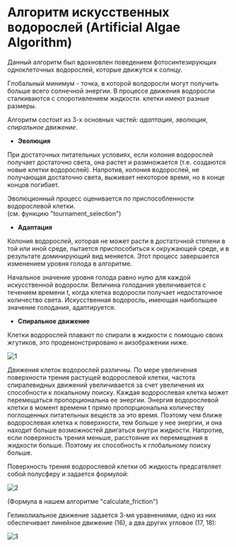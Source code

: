 # Алгоритм искусственных водорослей (Artificial Algae Algorithm)

Данный алгоритм был вдохновлен поведением фотосинтезирующих одноклеточных водорослей, которые движутся к солнцу. 

Глобальный минимум - точка, в которой волдоросли могут получить больше всего солнечной энергии.
В процессе движения водоросли сталкиваются с споротивлением жидкости. клетки имеют разные размеры. 

Алгоритм состоит из 3-х основных частей: *адаптация*, *эволюция*, *спиральное движение*. 

- **Эволюция**

При достаточных питательных условиях, если колония водорослей получает достаточно света, она растет и размножается (т.е. создаются новые клетки водорослей). Напротив, колония водорослей, не получающая достаточно света, выживает некоторое время, но в конце концов погибает. 

Эволюционный процесс оценивается по приспособленности водорослевой клетки.  
(см. функцию "tournament_selection")

- **Адаптация**

Колония водорослей, которая не может расти в достаточной степени в той или иной среде, пытается приспособиться к окружающей среде, и в результате доминирующий вид меняется. Этот процесс завершается изменением уровня голода в алгоритме. 

Начальное значение уровня голода равно нулю для каждой искусственной водоросли. Величина голодания увеличивается с течением времени t, когда клетка водоросли получает недостаточное количество света. Искусственная водоросль, имеющая наибольшее значение голодания, адаптируется.

- **Спиральное движение**

Клетки водорослей плавают по спирали в жидкости с помощью своих жгутиков, это продемонстрировано н аизображении ниже.

![1](https://github.com/vasser2323/Data_Mining/assets/73202398/8a9749fc-f728-4ec3-8e60-9c16ff0e258b)

Движения клеток водорослей различны. По мере увеличения поверхности трения растущей водорослевой клетки, частота спиралевидных движений увеличивается за счет увеличения их способности к локальному поиску. Каждая водорослевая клетка может перемещаться пропорциональна ее энергии. Энергия водорослевой клетки в момент времени t прямо пропорциональна количеству поглощенных питательных веществ за это время. Поэтому чем ближе водорослевая клетка к поверхности, тем больше у нее энергии, и она находит больше возможностей двигаться внутри жидкости. Напротив, если поверхность трения меньше, расстояние их перемещения в жидкости больше. Поэтому их способность к глобальному поиску больше. 

Поверхность трения водорослевой клетки об жидкость предсатвляет собой полусферу и задается формулой: 

![2](https://github.com/vasser2323/Data_Mining/assets/73202398/4d46f5df-6f65-48f0-8554-feeee574d620)

(Формула в нашем алгоритме "calculate_friction")

Геликолиальное движение задается 3-мя уравнениями, одно из них обеспечивает линейное движение (16), а два других угловое (17, 18): 

![3](https://github.com/vasser2323/Data_Mining/assets/73202398/abd7e82e-5293-4c36-ac7d-b224653a6c43)

